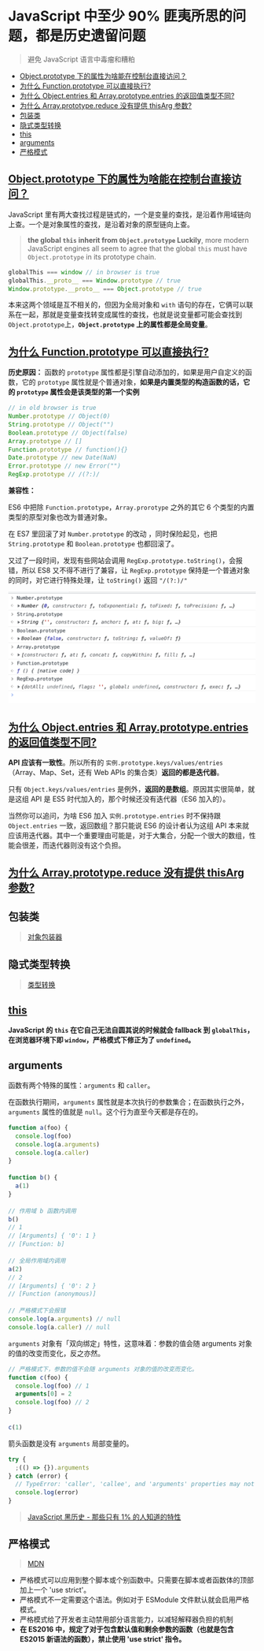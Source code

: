 # JavaScript 中至少 90% 匪夷所思的问题，都是历史遗留问题<!-- omit in toc -->

> 避免 JavaScript 语言中毒瘤和糟粕

- [Object.prototype 下的属性为啥能在控制台直接访问？](#objectprototype-下的属性为啥能在控制台直接访问)
- [为什么 Function.prototype 可以直接执行?](#为什么-functionprototype-可以直接执行)
- [为什么 Object.entries 和 Array.prototype.entries 的返回值类型不同?](#为什么-objectentries-和-arrayprototypeentries-的返回值类型不同)
- [为什么 Array.prototype.reduce 没有提供 thisArg 参数?](#为什么-arrayprototypereduce-没有提供-thisarg-参数)
- [包装类](#包装类)
- [隐式类型转换](#隐式类型转换)
- [this](#this)
- [arguments](#arguments)
- [严格模式](#严格模式)

## [Object.prototype 下的属性为啥能在控制台直接访问？](https://www.zhihu.com/question/346847436/answer/829975038)

JavaScript 里有两大查找过程是链式的，一个是变量的查找，是沿着作用域链向上查。一个是对象属性的查找，是沿着对象的原型链向上查。

> **the global `this` inherit from `Object.prototype` Luckily**, more modern JavaScript engines all seem to agree that the global `this` must have `Object.prototype` in its prototype chain.

```js
globalThis === window // in browser is true
globalThis.__proto__ === Window.prototype // true
Window.prototype.__proto__ === Object.prototype // true
```

本来这两个领域是互不相关的，但因为全局对象和 `with` 语句的存在，它俩可以联系在一起，那就是变量查找转变成属性的查找，也就是说变量都可能会查找到 `Object.prototype`上，**`Object.prototype` 上的属性都是全局变量**。

## [为什么 Function.prototype 可以直接执行?](https://www.zhihu.com/question/323462380)

**历史原因：** 函数的 `prototype` 属性都是引擎自动添加的，如果是用户自定义的函数，它的 `prototype` 属性就是个普通对象，**如果是内置类型的构造函数的话，它的 `prototype` 属性会是该类型的第一个实例**

```js
// in old browser is true
Number.prototype // Object(0)
String.prototype // Object("")
Boolean.prototype // Object(false)
Array.prototype // []
Function.prototype // function(){}
Date.prototype // new Date(NaN)
Error.prototype // new Error("")
RegExp.prototype // /(?:)/
```

**兼容性：**

ES6 中把除 `Function.prototype`，`Array.prorotype` 之外的其它 6 个类型的内置类型的原型对象也改为普通对象。

在 ES7 里回滚了对 `Number.prototype` 的改动 ，同时保险起见，也把 `String.prototype` 和 `Boolean.prototype` 也都回滚了。

又过了一段时间，发现有些网站会调用 `RegExp.prototype.toString()`，会报错，所以 ES8 又不得不进行了兼容，让 `RegExp.prototype` 保持是一个普通对象的同时，对它进行特殊处理，让 `toString()` 返回 `"/(?:)/"`

![20230228153235](https://raw.githubusercontent.com/chuenwei0129/my-picgo-repo/master/others/20230228153235.png)

## [为什么 Object.entries 和 Array.prototype.entries 的返回值类型不同?](https://www.zhihu.com/question/465364604/answer/1945950621)

**API 应该有一致性**。所以所有的 `实例.prototype.keys/values/entries` （Array、Map、Set，还有 Web APIs 的集合类）**返回的都是迭代器**。

只有 `Object.keys/values/entries` 是例外，**返回的是数组**。原因其实很简单，就是这组 API 是 ES5 时代加入的，那个时候还没有迭代器（ES6 加入的）。

当然你可以追问，为啥 ES6 加入 `实例.prototype.entries` 时不保持跟 `Object.entries` 一致，返回数组？那只能说 ES6 的设计者认为这组 API 本来就应该用迭代器。其中一个重要理由可能是，对于大集合，分配一个很大的数组，性能会很差，而迭代器则没有这个负担。

## [为什么 Array.prototype.reduce 没有提供 thisArg 参数?](https://www.zhihu.com/question/320737179/answer/684654801)

## 包装类

> [对象包装器](js-wrapper.md)

## 隐式类型转换

> [类型转换](js-type-change.md)

## [this](js-this.md)

**JavaScript 的 `this` 在它自己无法自圆其说的时候就会 fallback 到 `globalThis`，在浏览器环境下即 `window`，严格模式下修正为了 `undefined`。**

## arguments

函数有两个特殊的属性：`arguments` 和 `caller`。

在函数执行期间，`arguments` 属性就是本次执行的参数集合；在函数执行之外，`arguments` 属性的值就是 `null`。这个行为直至今天都是存在的。

```JavaScript
function a(foo) {
  console.log(foo)
  console.log(a.arguments)
  console.log(a.caller)
}

function b() {
  a(1)
}

// 作用域 b 函数内调用
b()
// 1
// [Arguments] { '0': 1 }
// [Function: b]

// 全局作用域内调用
a(2)
// 2
// [Arguments] { '0': 2 }
// [Function (anonymous)]

// 严格模式下会报错
console.log(a.arguments) // null
console.log(a.caller) // null
```

`arguments` 对象有「双向绑定」特性，这意味着：参数的值会随 arguments 对象的值的改变而变化，反之亦然。

```js
// 严格模式下，参数的值不会随 arguments 对象的值的改变而变化。
function c(foo) {
  console.log(foo) // 1
  arguments[0] = 2
  console.log(foo) // 2
}

c(1)
```

箭头函数是没有 `arguments` 局部变量的。

```js
try {
  ;(() => {}).arguments
} catch (error) {
  // TypeError: 'caller', 'callee', and 'arguments' properties may not be accessed on strict mode functions or the arguments objects for calls to them
  console.log(error)
}
```

> [JavaScript 黑历史 - 那些只有 1% 的人知道的特性](https://zhuanlan.zhihu.com/p/486975868)

## 严格模式

> [MDN](https://developer.mozilla.org/zh-CN/docs/Web/JavaScript/Reference/Strict_mode)

- 严格模式可以应用到整个脚本或个别函数中。只需要在脚本或者函数体的顶部加上一个 'use strict'。
- 严格模式不一定需要这个语法。例如对于 ESModule 文件默认就会启用严格模式。
- 严格模式给了开发者主动禁用部分语言能力，以减轻解释器负担的机制
- **在 ES2016 中，规定了对于包含默认值和剩余参数的函数（也就是包含 ES2015 新语法的函数），禁止使用 'use strict' 指令。**
